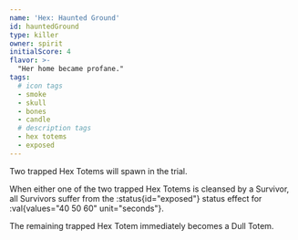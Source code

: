 ```yaml
---
name: 'Hex: Haunted Ground'
id: hauntedGround
type: killer
owner: spirit
initialScore: 4
flavor: >-
  "Her home became profane."
tags:
  # icon tags
  - smoke
  - skull
  - bones
  - candle
  # description tags
  - hex totems
  - exposed
---
```


Two trapped Hex Totems will spawn in the trial.

When either one of the two trapped Hex Totems is cleansed by a Survivor, all Survivors suffer from the :status{id="exposed"} status effect for :val{values="40 50 60" unit="seconds"}.

The remaining trapped Hex Totem immediately becomes a Dull Totem.
